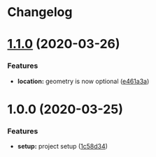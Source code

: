 # Changelog

# [1.1.0](https://github.com/Polygens/models/compare/v1.0.0...v1.1.0) (2020-03-26)


### Features

* **location:** geometry is now optional ([e461a3a](https://github.com/Polygens/models/commit/e461a3afa3f7a301fde6bcbfbff1f6868b4ecac7))

# 1.0.0 (2020-03-25)


### Features

* **setup:** project setup ([1c58d34](https://github.com/Polygens/models/commit/1c58d3430ab184f8a2db856994162f113baae07c))
